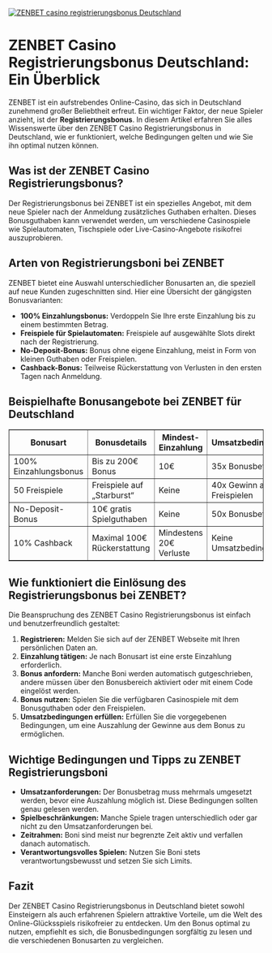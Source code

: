 [![ZENBET casino registrierungsbonus Deutschland](https://123-caf.pages.dev/gitsignup.png)](https://vrmoo.ru/Bt82HjjY)

<h1>ZENBET Casino Registrierungsbonus Deutschland: Ein Überblick</h1>  <p>ZENBET ist ein aufstrebendes Online-Casino, das sich in Deutschland zunehmend großer Beliebtheit erfreut. Ein wichtiger Faktor, der neue Spieler anzieht, ist der <strong>Registrierungsbonus</strong>. In diesem Artikel erfahren Sie alles Wissenswerte über den ZENBET Casino Registrierungsbonus in Deutschland, wie er funktioniert, welche Bedingungen gelten und wie Sie ihn optimal nutzen können.</p>  <h2>Was ist der ZENBET Casino Registrierungsbonus?</h2>  <p>Der Registrierungsbonus bei ZENBET ist ein spezielles Angebot, mit dem neue Spieler nach der Anmeldung zusätzliches Guthaben erhalten. Dieses Bonusguthaben kann verwendet werden, um verschiedene Casinospiele wie Spielautomaten, Tischspiele oder Live-Casino-Angebote risikofrei auszuprobieren.</p>  <h2>Arten von Registrierungsboni bei ZENBET</h2>  <p>ZENBET bietet eine Auswahl unterschiedlicher Bonusarten an, die speziell auf neue Kunden zugeschnitten sind. Hier eine Übersicht der gängigsten Bonusvarianten:</p>  <ul>   <li><strong>100% Einzahlungsbonus:</strong> Verdoppeln Sie Ihre erste Einzahlung bis zu einem bestimmten Betrag.</li>   <li><strong>Freispiele für Spielautomaten:</strong> Freispiele auf ausgewählte Slots direkt nach der Registrierung.</li>   <li><strong>No-Deposit-Bonus:</strong> Bonus ohne eigene Einzahlung, meist in Form von kleinen Guthaben oder Freispielen.</li>   <li><strong>Cashback-Bonus:</strong> Teilweise Rückerstattung von Verlusten in den ersten Tagen nach Anmeldung.</li> </ul>  <h2>Beispielhafte Bonusangebote bei ZENBET für Deutschland</h2>  <table border="1" cellpadding="8" cellspacing="0" style="border-collapse: collapse; width: 100%;">   <thead>     <tr>       <th>Bonusart</th>       <th>Bonusdetails</th>       <th>Mindest-Einzahlung</th>       <th>Umsatzbedingungen</th>       <th>Gültigkeitsdauer</th>     </tr>   </thead>   <tbody>     <tr>       <td>100% Einzahlungsbonus</td>       <td>Bis zu 200€ Bonus</td>       <td>10€</td>       <td>35x Bonusbetrag</td>       <td>30 Tage</td>     </tr>     <tr>       <td>50 Freispiele</td>       <td>Freispiele auf „Starburst“</td>       <td>Keine</td>       <td>40x Gewinn aus Freispielen</td>       <td>7 Tage</td>     </tr>     <tr>       <td>No-Deposit-Bonus</td>       <td>10€ gratis Spielguthaben</td>       <td>Keine</td>       <td>50x Bonusbetrag</td>       <td>14 Tage</td>     </tr>     <tr>       <td>10% Cashback</td>       <td>Maximal 100€ Rückerstattung</td>       <td>Mindestens 20€ Verluste</td>       <td>Keine Umsatzbedingungen</td>       <td>7 Tage nach erster Einzahlung</td>     </tr>   </tbody> </table>  <h2>Wie funktioniert die Einlösung des Registrierungsbonus bei ZENBET?</h2>  <p>Die Beanspruchung des ZENBET Casino Registrierungsbonus ist einfach und benutzerfreundlich gestaltet:</p>  <ol>   <li><strong>Registrieren:</strong> Melden Sie sich auf der ZENBET Webseite mit Ihren persönlichen Daten an.</li>   <li><strong>Einzahlung tätigen:</strong> Je nach Bonusart ist eine erste Einzahlung erforderlich.</li>   <li><strong>Bonus anfordern:</strong> Manche Boni werden automatisch gutgeschrieben, andere müssen über den Bonusbereich aktiviert oder mit einem Code eingelöst werden.</li>   <li><strong>Bonus nutzen:</strong> Spielen Sie die verfügbaren Casinospiele mit dem Bonusguthaben oder den Freispielen.</li>   <li><strong>Umsatzbedingungen erfüllen:</strong> Erfüllen Sie die vorgegebenen Bedingungen, um eine Auszahlung der Gewinne aus dem Bonus zu ermöglichen.</li> </ol>  <h2>Wichtige Bedingungen und Tipps zu ZENBET Registrierungsboni</h2>  <ul>   <li><strong>Umsatzanforderungen:</strong> Der Bonusbetrag muss mehrmals umgesetzt werden, bevor eine Auszahlung möglich ist. Diese Bedingungen sollten genau gelesen werden.</li>   <li><strong>Spielbeschränkungen:</strong> Manche Spiele tragen unterschiedlich oder gar nicht zu den Umsatzanforderungen bei.</li>   <li><strong>Zeitrahmen:</strong> Boni sind meist nur begrenzte Zeit aktiv und verfallen danach automatisch.</li>   <li><strong>Verantwortungsvolles Spielen:</strong> Nutzen Sie Boni stets verantwortungsbewusst und setzen Sie sich Limits.</li> </ul>  <h2>Fazit</h2>  <p>Der ZENBET Casino Registrierungsbonus in Deutschland bietet sowohl Einsteigern als auch erfahrenen Spielern attraktive Vorteile, um die Welt des Online-Glücksspiels risikofreier zu entdecken. Um den Bonus optimal zu nutzen, empfiehlt es sich, die Bonusbedingungen sorgfältig zu lesen und die verschiedenen Bonusarten zu vergleichen.</p>